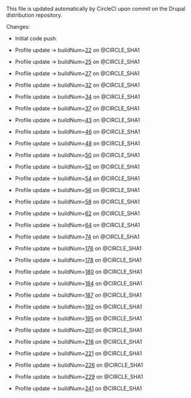 This file is updated automatically by CircleCI upon commit on the Drupal distribution repository.

Changes:

  * Initial code push.
  * Profile update -> buildNum=[22](https://circleci.com/gh/contentacms/contenta_jsonapi/22) on [](git@github.com:contentacms/contenta_jsonapi.git)@CIRCLE_SHA1

  * Profile update -> buildNum=[25](https://circleci.com/gh/contentacms/contenta_jsonapi/25) on [](git@github.com:contentacms/contenta_jsonapi.git)@CIRCLE_SHA1

  * Profile update -> buildNum=[27](https://circleci.com/gh/contentacms/contenta_jsonapi/27) on [](git@github.com:contentacms/contenta_jsonapi.git)@CIRCLE_SHA1

  * Profile update -> buildNum=[32](https://circleci.com/gh/contentacms/contenta_jsonapi/32) on [](git@github.com:contentacms/contenta_jsonapi.git)@CIRCLE_SHA1

  * Profile update -> buildNum=[34](https://circleci.com/gh/contentacms/contenta_jsonapi/34) on [](git@github.com:contentacms/contenta_jsonapi.git)@CIRCLE_SHA1

  * Profile update -> buildNum=[37](https://circleci.com/gh/contentacms/contenta_jsonapi/37) on [](git@github.com:contentacms/contenta_jsonapi.git)@CIRCLE_SHA1

  * Profile update -> buildNum=[43](https://circleci.com/gh/contentacms/contenta_jsonapi/43) on [](git@github.com:contentacms/contenta_jsonapi.git)@CIRCLE_SHA1

  * Profile update -> buildNum=[46](https://circleci.com/gh/contentacms/contenta_jsonapi/46) on [](git@github.com:contentacms/contenta_jsonapi.git)@CIRCLE_SHA1

  * Profile update -> buildNum=[48](https://circleci.com/gh/contentacms/contenta_jsonapi/48) on [](git@github.com:contentacms/contenta_jsonapi.git)@CIRCLE_SHA1

  * Profile update -> buildNum=[50](https://circleci.com/gh/contentacms/contenta_jsonapi/50) on [](git@github.com:contentacms/contenta_jsonapi.git)@CIRCLE_SHA1

  * Profile update -> buildNum=[52](https://circleci.com/gh/contentacms/contenta_jsonapi/52) on [](git@github.com:contentacms/contenta_jsonapi.git)@CIRCLE_SHA1

  * Profile update -> buildNum=[54](https://circleci.com/gh/contentacms/contenta_jsonapi/54) on [](git@github.com:contentacms/contenta_jsonapi.git)@CIRCLE_SHA1

  * Profile update -> buildNum=[56](https://circleci.com/gh/contentacms/contenta_jsonapi/56) on [](git@github.com:contentacms/contenta_jsonapi.git)@CIRCLE_SHA1

  * Profile update -> buildNum=[58](https://circleci.com/gh/contentacms/contenta_jsonapi/58) on [](git@github.com:contentacms/contenta_jsonapi.git)@CIRCLE_SHA1

  * Profile update -> buildNum=[62](https://circleci.com/gh/contentacms/contenta_jsonapi/62) on [](git@github.com:contentacms/contenta_jsonapi.git)@CIRCLE_SHA1

  * Profile update -> buildNum=[64](https://circleci.com/gh/contentacms/contenta_jsonapi/64) on [](git@github.com:contentacms/contenta_jsonapi.git)@CIRCLE_SHA1

  * Profile update -> buildNum=[74](https://circleci.com/gh/contentacms/contenta_jsonapi/74) on [](git@github.com:contentacms/contenta_jsonapi.git)@CIRCLE_SHA1

  * Profile update -> buildNum=[176](https://circleci.com/gh/contentacms/contenta_jsonapi/176) on [](git@github.com:contentacms/contenta_jsonapi.git)@CIRCLE_SHA1

  * Profile update -> buildNum=[178](https://circleci.com/gh/contentacms/contenta_jsonapi/178) on [](git@github.com:contentacms/contenta_jsonapi.git)@CIRCLE_SHA1

  * Profile update -> buildNum=[180](https://circleci.com/gh/contentacms/contenta_jsonapi/180) on [](git@github.com:contentacms/contenta_jsonapi.git)@CIRCLE_SHA1

  * Profile update -> buildNum=[184](https://circleci.com/gh/contentacms/contenta_jsonapi/184) on [](git@github.com:contentacms/contenta_jsonapi.git)@CIRCLE_SHA1

  * Profile update -> buildNum=[187](https://circleci.com/gh/contentacms/contenta_jsonapi/187) on [](git@github.com:contentacms/contenta_jsonapi.git)@CIRCLE_SHA1

  * Profile update -> buildNum=[192](https://circleci.com/gh/contentacms/contenta_jsonapi/192) on [](git@github.com:contentacms/contenta_jsonapi.git)@CIRCLE_SHA1

  * Profile update -> buildNum=[195](https://circleci.com/gh/contentacms/contenta_jsonapi/195) on [](git@github.com:contentacms/contenta_jsonapi.git)@CIRCLE_SHA1

  * Profile update -> buildNum=[201](https://circleci.com/gh/contentacms/contenta_jsonapi/201) on [](git@github.com:contentacms/contenta_jsonapi.git)@CIRCLE_SHA1

  * Profile update -> buildNum=[218](https://circleci.com/gh/contentacms/contenta_jsonapi/218) on [](git@github.com:contentacms/contenta_jsonapi.git)@CIRCLE_SHA1

  * Profile update -> buildNum=[221](https://circleci.com/gh/contentacms/contenta_jsonapi/221) on [](git@github.com:contentacms/contenta_jsonapi.git)@CIRCLE_SHA1

  * Profile update -> buildNum=[226](https://circleci.com/gh/contentacms/contenta_jsonapi/226) on [](git@github.com:contentacms/contenta_jsonapi.git)@CIRCLE_SHA1

  * Profile update -> buildNum=[229](https://circleci.com/gh/contentacms/contenta_jsonapi/229) on [](git@github.com:contentacms/contenta_jsonapi.git)@CIRCLE_SHA1

  * Profile update -> buildNum=[241](https://circleci.com/gh/contentacms/contenta_jsonapi/241) on [](git@github.com:contentacms/contenta_jsonapi.git)@CIRCLE_SHA1

